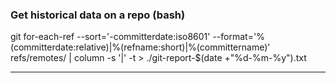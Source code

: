 ### Get historical data on a repo (bash)  

git for-each-ref --sort='-committerdate:iso8601' --format='%(committerdate:relative)|%(refname:short)|%(committername)' refs/remotes/ | column -s '|' -t > ./git-report-$(date +"%d-%m-%y").txt  

---  

